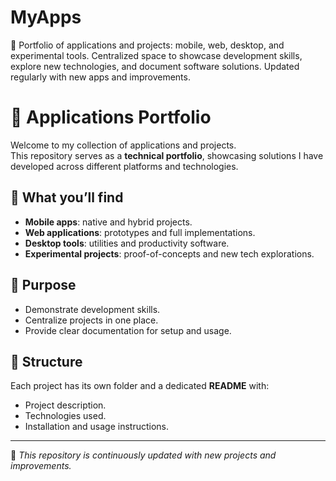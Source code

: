 # MyApps
🚀 Portfolio of applications and projects: mobile, web, desktop, and experimental tools. Centralized space to showcase development skills, explore new technologies, and document software solutions. Updated regularly with new apps and improvements.

# 📂 Applications Portfolio

Welcome to my collection of applications and projects.  
This repository serves as a **technical portfolio**, showcasing solutions I have developed across different platforms and technologies.

## 🚀 What you’ll find
- **Mobile apps**: native and hybrid projects.  
- **Web applications**: prototypes and full implementations.  
- **Desktop tools**: utilities and productivity software.  
- **Experimental projects**: proof-of-concepts and new tech explorations.  

## 🎯 Purpose
- Demonstrate development skills.  
- Centralize projects in one place.  
- Provide clear documentation for setup and usage.  

## 📖 Structure
Each project has its own folder and a dedicated **README** with:  
- Project description.  
- Technologies used.  
- Installation and usage instructions.  

---

🔹 *This repository is continuously updated with new projects and improvements.*  
